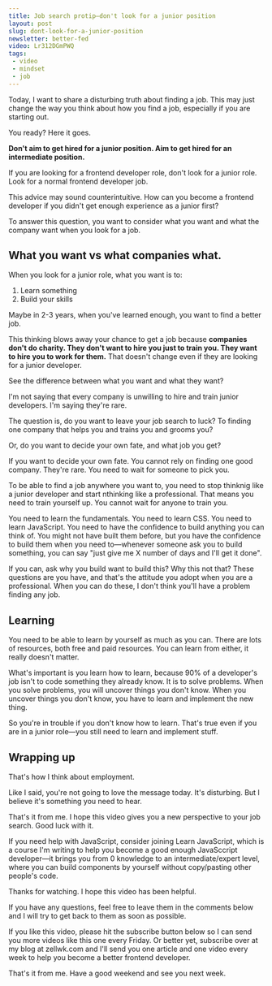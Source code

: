 ```yaml
---
title: Job search protip—don't look for a junior position
layout: post
slug: dont-look-for-a-junior-position
newsletter: better-fed
video: Lr312DGmPWQ
tags:
 - video
 - mindset
 - job
---
```


Today, I want to share a disturbing truth about finding a job. This may just change the way you think about how you find a job, especially if you are starting out.

You ready? Here it goes.

<!--more-->

**Don't aim to get hired for a junior position. Aim to get hired for an intermediate position.**

If you are looking for a frontend developer role, don't look for a junior role. Look for a normal frontend developer job.

This advice may sound counterintuitive. How can you become a frontend developer if you didn't get enough experience as a junior first?

To answer this question, you want to consider what you want and what the company want when you look for a job.

## What you want vs what companies what.

When you look for a junior role, what you want is to:

1. Learn something
2. Build your skills

Maybe in 2-3 years, when you've learned enough, you want to find a better job.

This thinking blows away your chance to get a job because **companies don't do charity. They don't want to hire you just to train you. They want to hire you to work for them.** That doesn't change even if they are looking for a junior developer.

See the difference between what you want and what they want?

I'm not saying that every company is unwilling to hire and train junior developers. I'm saying they're rare.

The question is, do you want to leave your job search to luck? To finding one company that helps you and trains you and grooms you?

Or, do you want to decide your own fate, and what job you get?

If you want to decide your own fate. You cannot rely on finding one good company. They're rare. You need to wait for someone to pick you.

To be able to find a job anywhere you want to, you need to stop thinknig like a junior developer and start nthinking like a professional. That means you need to train yourself up. You cannot wait for anyone to train you.

You need to learn the fundamentals. You need to learn CSS. You need to learn JavaScript. You need to have the confidence to build anything you can think of. You might not have built them before, but you have the confidence to build them when you need to—whenever someone ask you to build something, you can say "just give me X number of days and I'll get it done".

If you can, ask why you build want to build this? Why this not that? These questions are you have, and that's the attitude you adopt when you are a professional. When you can do these, I don't think you'll have a problem finding any job.

## Learning

You need to be able to learn by yourself as much as you can. There are lots of resources, both free and paid resources. You can learn from either, it really doesn't matter.

What's important is you learn how to learn, because 90% of a developer's job isn't to code something they already know. It is to solve problems. When you solve problems, you will uncover things you don't know. When you uncover things you don't know, you have to learn and implement the new thing.

So you're in trouble if you don't know how to learn. That's true even if you are in a junior role—you still need to learn and implement stuff.

## Wrapping up

That's how I think about employment.

Like I said, you're not going to love the message today. It's disturbing. But I believe it's something you need to hear.

That's it from me. I hope this video gives you a new perspective to your job search. Good luck with it.

If you need help with JavaScript, consider joining Learn JavaScript, which is a course I'm writing to help you become a good enough JavaSccript developer—it brings you from 0 knowledge to an intermediate/expert level, where you can build components by yourself without copy/pasting other people's code.

Thanks for watching. I hope this video has been helpful.

If you have any questions, feel free to leave them in the comments below and I will try to get back to them as soon as possible.

If you like this video, please hit the subscribe button below so I can send you more videos like this one every Friday. Or better yet, subscribe over at my blog at zellwk.com and I'll send you one article and one video every week to help you become a better frontend developer.

That's it from me. Have a good weekend and see you next week.

